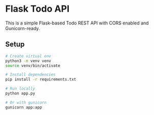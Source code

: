 # Flask Todo API

This is a simple Flask-based Todo REST API with CORS enabled and Gunicorn-ready.

## Setup

```bash
# Create virtual env
python3 -m venv venv
source venv/bin/activate

# Install dependencies
pip install -r requirements.txt

# Run locally
python app.py

# Or with gunicorn
gunicorn app:app
